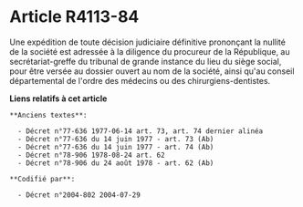 # Article R4113-84

Une expédition de toute décision judiciaire définitive prononçant la nullité de la société est adressée à la diligence du
procureur de la République, au secrétariat-greffe du tribunal de grande instance du lieu du siège social, pour être versée au
dossier ouvert au nom de la société, ainsi qu'au conseil départemental de l'ordre des médecins ou des chirurgiens-dentistes.

**Liens relatifs à cet article**

	**Anciens textes**:

	  - Décret n°77-636 1977-06-14 art. 73, art. 74 dernier alinéa
	  - Décret n°77-636 du 14 juin 1977 - art. 73 (Ab)
	  - Décret n°77-636 du 14 juin 1977 - art. 74 (Ab)
	  - Décret n°78-906 1978-08-24 art. 62
	  - Décret n°78-906 du 24 août 1978 - art. 62 (Ab)

	**Codifié par**:

	  - Décret n°2004-802 2004-07-29
